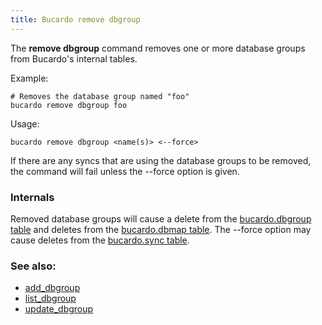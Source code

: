 ```yaml
---
title: Bucardo remove dbgroup
---
```


The **remove dbgroup** command removes one or more database groups from Bucardo's internal tables.

Example:

    # Removes the database group named "foo"
    bucardo remove dbgroup foo


Usage:

    bucardo remove dbgroup <name(s)> <--force>

If there are any syncs that are using the database groups to be removed, the command will fail unless the --force option is given.

### Internals

Removed database groups will cause a delete from the [bucardo.dbgroup table](/Bucardo/bucardo.dbgroup_table) and deletes from the [bucardo.dbmap table](/Bucardo/bucardo.dbmap_table). The --force option may cause deletes from the [bucardo.sync table](/Bucardo/bucardo.sync_table).

### See also:

-   [add_dbgroup](/Bucardo/add_dbgroup)
-   [list_dbgroup](/Bucardo/list_dbgroup)
-   [update_dbgroup](/Bucardo/update_dbgroup)
